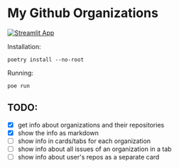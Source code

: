 # My Github Organizations

[![Streamlit App](https://static.streamlit.io/badges/streamlit_badge_black_white.svg)](https://insolor-my-app-orgs.streamlit.app)

Installation:
```
poetry install --no-root
```
Running:
```
poe run
```

## TODO:

- [x] get info about organizations and their repositories
- [x] show the info as markdown
- [ ] show info in cards/tabs for each organization
- [ ] show info about all issues of an organization in a tab
- [ ] show info about user's repos as a separate card
